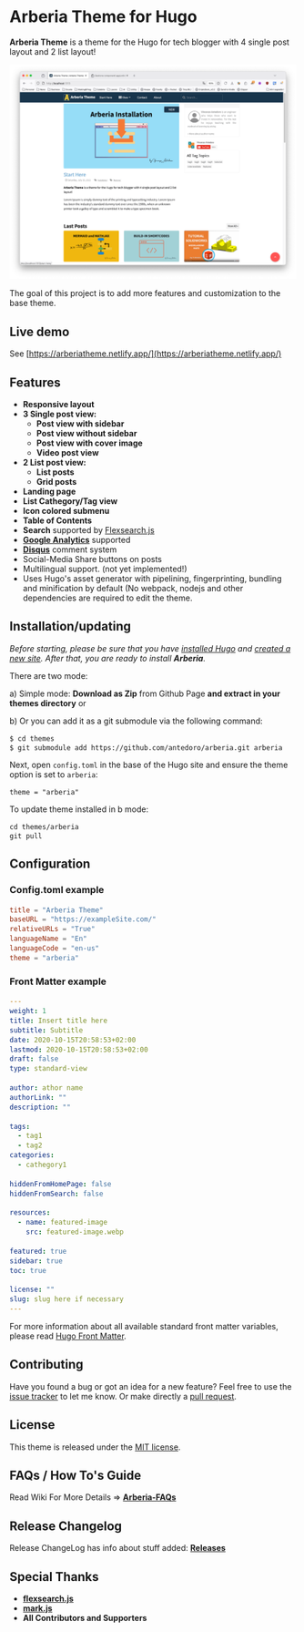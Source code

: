 # Arberia Theme for Hugo

**Arberia Theme** is a theme for the Hugo for tech blogger with 4 single post layout and 2 list layout!

![Arberia Theme Screenshot](https://github.com/antedoro/arberia/blob/master/static/img/screenshot.png)

The goal of this project is to add more features and customization to the base theme.

## Live demo

See [https://arberiatheme.netlify.app/](https://arberiatheme.netlify.app/)

## Features

- **Responsive layout**
- **3 Single post view:**
  - **Post view with sidebar**
  - **Post view without sidebar**
  - **Post view with cover image**
  - **Video post view**
- **2 List post view:**
  - **List posts**
  - **Grid posts**
- **Landing page**
- **List Cathegory/Tag view**
- **Icon colored submenu**
- **Table of Contents**
- **Search** supported by [Flexsearch.js](https://github.com/nextapps-de/flexsearch)
- **[Google Analytics](https://analytics.google.com/analytics)** supported
- **[Disqus](https://disqus.com)** comment system
- Social-Media Share buttons on posts
- Multilingual support. (not yet implemented!)
- Uses Hugo's asset generator with pipelining, fingerprinting, bundling and minification by default (No webpack, nodejs and other dependencies are required to edit the theme.

## Installation/updating

*Before starting, please be sure that you have
[installed Hugo](https://gohugo.io/getting-started/quick-start/#step-1-install-hugo) and
[created a new site](https://gohugo.io/getting-started/quick-start/#step-2-create-a-new-site). After that, you are ready to install **Arberia**.*

There are two mode:

a) Simple mode: **Download as Zip** from Github Page **and extract in your themes directory** or

b) Or you can add it as a git submodule via the following command: 

    $ cd themes
    $ git submodule add https://github.com/antedoro/arberia.git arberia
    

Next, open `config.toml` in the base of the Hugo site and ensure the theme option is set to `arberia`:

```
theme = "arberia"
```

To update theme installed in b mode:

    cd themes/arberia
    git pull

## Configuration

### Config.toml example

```toml
title = "Arberia Theme"
baseURL = "https://exampleSite.com/"
relativeURLs = "True"
languageName = "En"
languageCode = "en-us"
theme = "arberia"
```

### Front Matter example

```yaml
---
weight: 1
title: Insert title here
subtitle: Subtitle
date: 2020-10-15T20:58:53+02:00
lastmod: 2020-10-15T20:58:53+02:00
draft: false
type: standard-view

author: athor name
authorLink: ""
description: ""

tags:
  - tag1
  - tag2
categories:
  - cathegory1

hiddenFromHomePage: false
hiddenFromSearch: false

resources:
  - name: featured-image
    src: featured-image.webp

featured: true
sidebar: true
toc: true

license: ""
slug: slug here if necessary
---
```

For more information about all available standard front matter variables, please read
[Hugo Front Matter](https://gohugo.io/content-management/front-matter).

## Contributing

Have you found a bug or got an idea for a new feature? Feel free to use the
[issue tracker](https://github.com/antedoro/arberia/issues) to let me know. Or make directly a
[pull request](https://github.com/antedoro/arberia//pulls).

## License

This theme is released under the [MIT license](https://github.com/antedoro/arberia/blob/master/LICENSE).

## FAQs / How To's Guide

Read Wiki For More Details => **[Arberia-FAQs](https://arberiatheme.netlify.app/arberia-faqs/)**

## Release Changelog

Release ChangeLog has info about stuff added: **[Releases](https://github.com/antedoro/arberia/releases)**

## Special Thanks

- [**flexsearch.js**](https://github.com/nextapps-de/flexsearch)
- [**mark.js**](https://github.com/julmot/mark.js)
- **All Contributors and Supporters**
